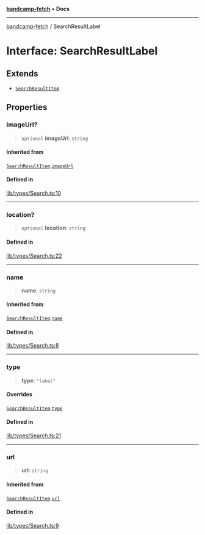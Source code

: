 [**bandcamp-fetch**](../README.md) • **Docs**

***

[bandcamp-fetch](../README.md) / SearchResultLabel

# Interface: SearchResultLabel

## Extends

- [`SearchResultItem`](SearchResultItem.md)

## Properties

### imageUrl?

> `optional` **imageUrl**: `string`

#### Inherited from

[`SearchResultItem`](SearchResultItem.md).[`imageUrl`](SearchResultItem.md#imageurl)

#### Defined in

[lib/types/Search.ts:10](https://github.com/patrickkfkan/bandcamp-fetch/blob/e4cb82348d4aab387354625a2433077d57362f73/src/lib/types/Search.ts#L10)

***

### location?

> `optional` **location**: `string`

#### Defined in

[lib/types/Search.ts:22](https://github.com/patrickkfkan/bandcamp-fetch/blob/e4cb82348d4aab387354625a2433077d57362f73/src/lib/types/Search.ts#L22)

***

### name

> **name**: `string`

#### Inherited from

[`SearchResultItem`](SearchResultItem.md).[`name`](SearchResultItem.md#name)

#### Defined in

[lib/types/Search.ts:8](https://github.com/patrickkfkan/bandcamp-fetch/blob/e4cb82348d4aab387354625a2433077d57362f73/src/lib/types/Search.ts#L8)

***

### type

> **type**: `"label"`

#### Overrides

[`SearchResultItem`](SearchResultItem.md).[`type`](SearchResultItem.md#type)

#### Defined in

[lib/types/Search.ts:21](https://github.com/patrickkfkan/bandcamp-fetch/blob/e4cb82348d4aab387354625a2433077d57362f73/src/lib/types/Search.ts#L21)

***

### url

> **url**: `string`

#### Inherited from

[`SearchResultItem`](SearchResultItem.md).[`url`](SearchResultItem.md#url)

#### Defined in

[lib/types/Search.ts:9](https://github.com/patrickkfkan/bandcamp-fetch/blob/e4cb82348d4aab387354625a2433077d57362f73/src/lib/types/Search.ts#L9)

